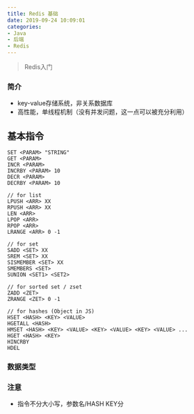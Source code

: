 ```yaml
---
title: Redis 基础
date: 2019-09-24 10:09:01
categories:
- Java
- 后端
- Redis
---
```


> Redis入门

<!-- more -->

### 简介

* key-value存储系统，非关系数据库
* 高性能，单线程机制（没有并发问题，这一点可以被充分利用）

## 基本指令

````
SET <PARAM> "STRING"
GET <PARAM>
INCR <PARAM>
INCRBY <PARAM> 10
DECR <PARAM>
DECRBY <PARAM> 10

// for list
LPUSH <ARR> XX
RPUSH <ARR> XX
LEN <ARR>
LPOP <ARR>
RPOP <ARR>
LRANGE <ARR> 0 -1

// for set
SADD <SET> XX
SREM <SET> XX
SISMEMBER <SET> XX
SMEMBERS <SET>
SUNION <SET1> <SET2>

// for sorted set / zset
ZADD <ZET> 
ZRANGE <ZET> 0 -1

// for hashes (Object in JS)
HSET <HASH> <KEY> <VALUE>
HGETALL <HASH>
HMSET <HASH> <KEY> <VALUE> <KEY> <VALUE> <KEY> <VALUE> ...
HGET <HASH> <KEY>
HINCRBY
HDEL
````

### 数据类型

### 注意

* 指令不分大小写，参数名/HASH KEY分